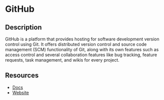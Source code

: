 # GitHub

## Description

GitHub is a platform that provides hosting for software development version control using Git. It offers distributed version control and source code management (SCM) functionality of Git, along with its own features such as access control and several collaboration features like bug tracking, feature requests, task management, and wikis for every project.

## Resources

- [Docs](https://docs.github.com/en/rest)
- [Website](github.com)
